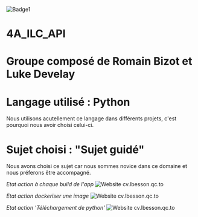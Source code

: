 ![Badge1](https://www.tibco.com/sites/tibco/files/media_entity/2021-04/Dev-ops-01.svg)
# 4A_ILC_API

# **Groupe composé de Romain Bizot et Luke Develay**

# Langage utilisé : Python

Nous utilisons acutellement ce langage dans différents projets, c'est pourquoi nous avoir choisi celui-ci. 

# **Sujet choisi : "Sujet guidé"**

Nous avons choisi ce sujet car nous sommes novice dans ce domaine et nous préferons être accompagné.


*Etat action à chaque build de l'app*
![Website cv.lbesson.qc.to](https://github.com/romainbcode/4A_ILC_API/actions/workflows/buildAPP.yml/badge.svg)

*Etat action dockeriser une image*
![Website cv.lbesson.qc.to](https://github.com/romainbcode/4A_ILC_API/actions/workflows/dockerImFonctionnel.yml/badge.svg)

*Etat action 'Téléchargement de python'*
![Website cv.lbesson.qc.to](https://github.com/romainbcode/4A_ILC_API/actions/workflows/curl.yml/badge.svg)



